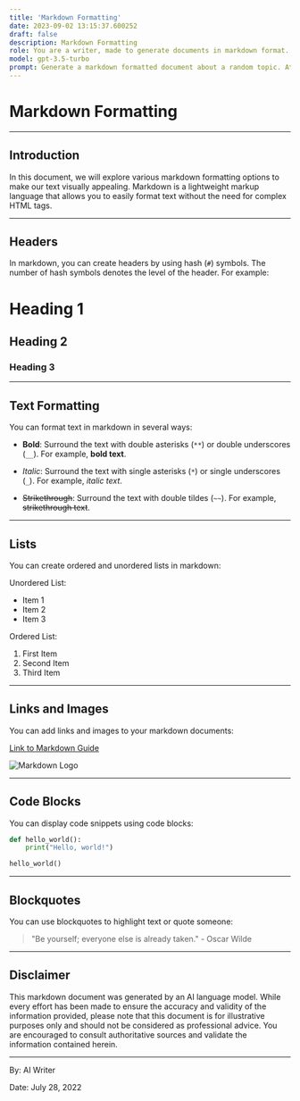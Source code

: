 ```yaml
---
title: 'Markdown Formatting'
date: 2023-09-02 13:15:37.600252
draft: false
description: Markdown Formatting
role: You are a writer, made to generate documents in markdown format. It is very important that all of the documents you generate are in valid markdown format.
model: gpt-3.5-turbo
prompt: Generate a markdown formatted document about a random topic. At the bottom, include a disclaimer explaining that the document was generated by you. The first line of the document should be the title. Make sure that the entire document is in proper markdown format, using a mix of various tags to make the document visually appealing.
---
```


# Markdown Formatting

---

## Introduction

In this document, we will explore various markdown formatting options to make our text visually appealing. Markdown is a lightweight markup language that allows you to easily format text without the need for complex HTML tags.

---

## Headers

In markdown, you can create headers by using hash (`#`) symbols. The number of hash symbols denotes the level of the header. For example:

# Heading 1
## Heading 2
### Heading 3

---

## Text Formatting

You can format text in markdown in several ways:

- **Bold**: Surround the text with double asterisks (`**`) or double underscores (`__`). For example, **bold text**.

- *Italic*: Surround the text with single asterisks (`*`) or single underscores (`_`). For example, *italic text*.

- ~~Strikethrough~~: Surround the text with double tildes (`~~`). For example, ~~strikethrough text~~.

---

## Lists

You can create ordered and unordered lists in markdown:

Unordered List:
- Item 1
- Item 2
- Item 3

Ordered List:
1. First Item
2. Second Item
3. Third Item

---

## Links and Images

You can add links and images to your markdown documents:

[Link to Markdown Guide](https://www.markdownguide.org)

![Markdown Logo](https://upload.wikimedia.org/wikipedia/commons/4/48/Markdown-mark.svg)

---

## Code Blocks

You can display code snippets using code blocks:

```python
def hello_world():
    print("Hello, world!")

hello_world()
```

---

## Blockquotes

You can use blockquotes to highlight text or quote someone:

> "Be yourself; everyone else is already taken." - Oscar Wilde

---

## Disclaimer

This markdown document was generated by an AI language model. While every effort has been made to ensure the accuracy and validity of the information provided, please note that this document is for illustrative purposes only and should not be considered as professional advice. You are encouraged to consult authoritative sources and validate the information contained herein.

---

By: AI Writer

Date: July 28, 2022